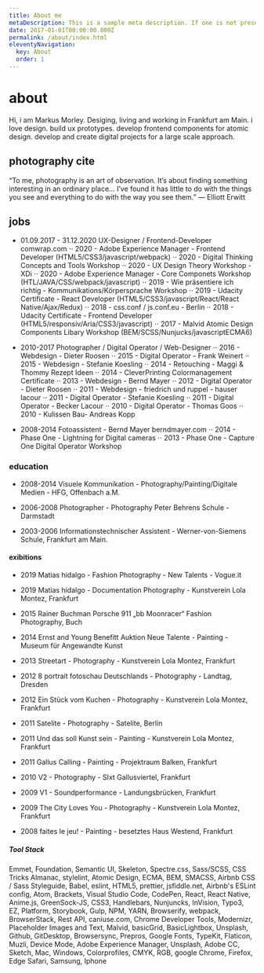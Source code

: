 ```yaml
---
title: About me
metaDescription: This is a sample meta description. If one is not present in your page/post's front matter, the default metadata.desciption will be used instead.
date: 2017-01-01T00:00:00.000Z
permalink: /about/index.html
eleventyNavigation:
  key: About
  order: 1
---
```

# about
Hi, i am Markus Morley. Desiging, living and working in Frankfurt am Main. i love design. build ux prototypes. develop frontend components for atomic design. develop and create digital projects for a large scale approach.

## photography cite

“To me, photography is an art of observation. It’s about finding something interesting in an ordinary place… I’ve found it has little to do with the things you see and everything to do with the way you see them.”
— Elliott Erwitt

## jobs

  - 01.09.2017 - 31.12.2020 UX-Designer / Frontend-Developer comwrap.com
  ⋅⋅ 2020 - Adobe Experience Manager - Frontend Developer (HTML5/CSS3/javascript/webpack)
  ⋅⋅ 2020 - Digital Thinking Concepts and Tools Workshop
  ⋅⋅ 2020 - UX Design Theory Workshop - XDi
  ⋅⋅ 2020 - Adobe Experience Manager - Core Componets Workshop (HTL/JAVA/CSS/webpack/javascript)
  ⋅⋅ 2019 - Wie präsentiere ich richtig - Kommunikations/Körpersprache Workshop
  ⋅⋅ 2019 - Udacity Certificate - React Developer (HTML5/CSS3/javascript/React/React Native/Ajax/Redux)
  ⋅⋅ 2018 - css.conf / js.conf.eu - Berlin
  ⋅⋅ 2018 - Udacity Certificate - Frontend Developer (HTML5/responsiv/Aria/CSS3/javascript)
  ⋅⋅ 2017 - Malvid Atomic Design Components Libary Workshop (BEM/SCSS/Nunjucks/javascriptECMA6)

  - 2010-2017 Photographer / Digital Operator / Web-Designer
  ⋅⋅ 2016 - Webdesign - Dieter Roosen
  ⋅⋅ 2015 - Digital Operator - Frank Weinert
  ⋅⋅ 2015 - Webdesign - Stefanie Koesling
  ⋅⋅ 2014 - Retouching - Maggi & Thommy Rezept Ideen
  ⋅⋅ 2014 - CleverPrinting Colormanagement Certificate
  ⋅⋅ 2013 - Webdesign - Bernd Mayer
  ⋅⋅ 2012 - Digital Operator - Dieter Roosen
  ⋅⋅ 2011 - Webdesign - friedrich und ruppel - hauser lacour
  ⋅⋅ 2011 - Digital Operator - Stefanie Koesling
  ⋅⋅ 2011 - Digital Operator - Becker Lacour
  ⋅⋅ 2010 - Digital Operator - Thomas Goos
  ⋅⋅ 2010 - Kulissen Bau- Andreas Kopp

  - 2008-2014 Fotoassistent - Bernd Mayer berndmayer.com
  ⋅⋅ 2014 - Phase One - Lightning for Digital cameras
  ⋅⋅ 2013 - Phase One - Capture One Digital Operator Workshop


### education

  - 2008-2014 Visuele Kommunikation - Photography/Painting/Digitale Medien - HFG, Offenbach a.M.

  - 2006-2008 Photographer - Photography Peter Behrens Schule - Darmstadt

  - 2003-2006 Informationstechnischer Assistent - Werner-von-Siemens Schule, Frankfurt am Main.

#### exibitions

  - 2019 Matias hidalgo - Fashion Photography - New Talents - Vogue.it

  - 2019 Matias hidalgo - Documentation Photography - Kunstverein Lola Montez, Frankfurt

  - 2015 Rainer Buchman Porsche 911 „bb Moonracer“ Fashion Photography, Buch

  - 2014 Ernst and Young Benefitt Auktion Neue Talente - Painting - Museum für Angewandte Kunst

  - 2013 Streetart - Photography - Kunstverein Lola Montez, Frankfurt

  - 2012 8 portrait fotoschau Deutschlands - Photography - Landtag, Dresden

  - 2012 Ein Stück vom Kuchen - Photography - Kunstverein Lola Montez, Frankfurt

  - 2011 Satelite - Photography - Satelite, Berlin

  - 2011 Und das soll Kunst sein - Painting - Kunstverein Lola Montez, Frankfurt

  - 2011 Gallus Calling - Painting - Projektraum Balken, Frankfurt

  - 2010 V2 - Photography - SIxt Gallusviertel, Frankfurt

  - 2009 V1 - Soundperformance - Landungsbrücken, Frankfurt

  - 2009 The City Loves You - Photography - Kunstverein Lola Montez, Frankfurt

  - 2008 faites le jeu! - Painting - besetztes Haus Westend, Frankfurt


##### Tool Stack

Emmet, Foundation, Semantic UI, Skeleton, Spectre.css, Sass/SCSS, CSS Tricks Almanac, stylelint, Atomic Design, ECMA, BEM,
SMACSS, Airbnb CSS / Sass Styleguide, Babel, eslint, HTML5, prettier, jsfiddle.net, Airbnb's ESLint config, Atom, Brackets,
Visual Studio Code, CodePen, React, React Native, Anime.js, GreenSock-JS, CSS3, Handlebars, Nunjuncks, InVision, Typo3, EZ,
Platform, Storybook, Gulp, NPM, YARN, Browserify, webpack, BrowserStack, Rest API, caniuse.com, Chrome Developer Tools,
Modernizr, Placeholder Images and Text, Malvid, basicGrid, BasicLightbox, Unsplash, Github, GitDesktop, Browsersync,
Prepros, Google Fonts, TypeKit, Flaticon, Muzli, Device Mode, Adobe Experience Manager, Unsplash, Adobe CC, Sketch, Mac,
Windows, Colorprofiles, CMYK, RGB, google Chrome, Firefox, Edge Safari, Samsung, Iphone
